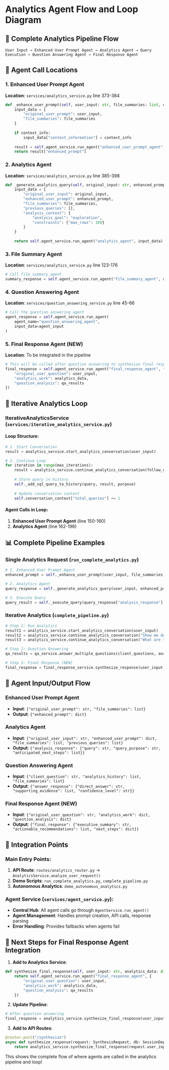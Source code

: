 # Analytics Agent Flow and Loop Diagram

## 🔄 Complete Analytics Pipeline Flow

```
User Input → Enhanced User Prompt Agent → Analytics Agent → Query Execution → Question Answering Agent → Final Response Agent
```

## 📍 Agent Call Locations

### 1. **Enhanced User Prompt Agent** 
**Location**: `services/analytics_service.py` line 373-384
```python
def _enhance_user_prompt(self, user_input: str, file_summaries: list, context_info: dict):
    input_data = {
        "original_user_prompt": user_input,
        "file_summaries": file_summaries
    }
    
    if context_info:
        input_data["context_information"] = context_info
    
    result = self.agent_service.run_agent("enhanced_user_prompt_agent", input_data)
    return result["enhanced_prompt"]
```

### 2. **Analytics Agent**
**Location**: `services/analytics_service.py` line 385-398
```python
def _generate_analytics_query(self, original_input: str, enhanced_prompt: dict, file_summaries: list):
    input_data = {
        "original_user_input": original_input,
        "enhanced_user_prompt": enhanced_prompt,
        "file_summaries": file_summaries,
        "previous_queries": [],
        "analysis_context": {
            "analysis_goal": "exploration",
            "constraints": {"max_rows": 100}
        }
    }
    
    return self.agent_service.run_agent("analytics_agent", input_data)
```

### 3. **File Summary Agent**
**Location**: `services/analytics_service.py` line 123-176
```python
# Call file_summary_agent
summary_response = self.agent_service.run_agent("file_summary_agent", agent_input)
```

### 4. **Question Answering Agent**
**Location**: `services/question_answering_service.py` line 45-66
```python
# Call the question answering agent
agent_response = self.agent_service.run_agent(
    agent_name="question_answering_agent",
    input_data=agent_input
)
```

### 5. **Final Response Agent** (NEW)
**Location**: To be integrated in the pipeline
```python
# This will be called after question answering to synthesize final response
final_response = self.agent_service.run_agent("final_response_agent", {
    "original_user_question": user_input,
    "analytics_work": analytics_data,
    "question_analysis": qa_results
})
```

## 🔄 Iterative Analytics Loop

### **IterativeAnalyticsService** (`services/iterative_analytics_service.py`)

#### Loop Structure:
```python
# 1. Start Conversation
result = analytics_service.start_analytics_conversation(user_input)

# 2. Continue Loop
for iteration in range(max_iterations):
    result = analytics_service.continue_analytics_conversation(follow_up_input)
    
    # Store query in history
    self._add_sql_query_to_history(query, result, purpose)
    
    # Update conversation context
    self.conversation_context["total_queries"] += 1
```

#### Agent Calls in Loop:
1. **Enhanced User Prompt Agent** (line 150-160)
2. **Analytics Agent** (line 162-196)

## 📊 Complete Pipeline Examples

### **Single Analytics Request** (`run_complete_analytics.py`)
```python
# 1. Enhanced User Prompt Agent
enhanced_prompt = self._enhance_user_prompt(user_input, file_summaries, context_info)

# 2. Analytics Agent  
query_response = self._generate_analytics_query(user_input, enhanced_prompt, file_summaries)

# 3. Execute Query
query_result = self._execute_query(query_response["analysis_response"]["query"])
```

### **Iterative Analytics** (`complete_pipeline.py`)
```python
# Step 1: Run Analytics
result1 = analytics_service.start_analytics_conversation(user_input)
result2 = analytics_service.continue_analytics_conversation("Show me detailed breakdowns")
result3 = analytics_service.continue_analytics_conversation("What are the key insights?")

# Step 2: Question Answering
qa_results = qa_service.answer_multiple_questions(client_questions, analytics_data)

# Step 3: Final Response (NEW)
final_response = final_response_service.synthesize_response(user_input, analytics_data, qa_results)
```

## 🎯 Agent Input/Output Flow

### **Enhanced User Prompt Agent**
- **Input**: `{"original_user_prompt": str, "file_summaries": list}`
- **Output**: `{"enhanced_prompt": dict}`

### **Analytics Agent** 
- **Input**: `{"original_user_input": str, "enhanced_user_prompt": dict, "file_summaries": list, "previous_queries": list}`
- **Output**: `{"analysis_response": {"query": str, "query_purpose": str, "anticipated_next_steps": list}}`

### **Question Answering Agent**
- **Input**: `{"client_question": str, "analytics_history": list, "file_summaries": list}`
- **Output**: `{"answer_response": {"direct_answer": str, "supporting_evidence": list, "confidence_level": str}}`

### **Final Response Agent** (NEW)
- **Input**: `{"original_user_question": str, "analytics_work": dict, "question_analysis": dict}`
- **Output**: `{"final_response": {"executive_summary": str, "actionable_recommendations": list, "next_steps": dict}}`

## 🔧 Integration Points

### **Main Entry Points**:
1. **API Route**: `routes/analytics_router.py` → `AnalyticsService.analyze_user_request()`
2. **Demo Scripts**: `run_complete_analytics.py`, `complete_pipeline.py`
3. **Autonomous Analytics**: `demo_autonomous_analytics.py`

### **Agent Service** (`services/agent_service.py`):
- **Central Hub**: All agent calls go through `AgentService.run_agent()`
- **Agent Management**: Handles prompt creation, API calls, response parsing
- **Error Handling**: Provides fallbacks when agents fail

## 🚀 Next Steps for Final Response Agent Integration

1. **Add to Analytics Service**:
```python
def synthesize_final_response(self, user_input: str, analytics_data: dict, qa_results: dict):
    return self.agent_service.run_agent("final_response_agent", {
        "original_user_question": user_input,
        "analytics_work": analytics_data,
        "question_analysis": qa_results
    })
```

2. **Update Pipeline**:
```python
# After question answering
final_response = analytics_service.synthesize_final_response(user_input, analytics_data, qa_results)
```

3. **Add to API Routes**:
```python
@router.post("/synthesize")
async def synthesize_response(request: SynthesisRequest, db: SessionDep):
    return analytics_service.synthesize_final_response(request.user_input, request.analytics_data, request.qa_results)
```

This shows the complete flow of where agents are called in the analytics pipeline and loop! 